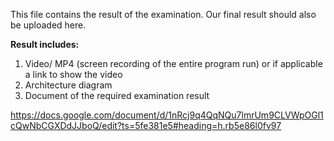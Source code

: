 This file contains the result of the examination.
Our final result should also be uploaded here.

**Result includes:**

1. Video/ MP4 (screen recording of the entire program run) or if applicable a link to show the video
2. Architecture diagram
3. Document of the required examination result


https://docs.google.com/document/d/1nRcj9q4QqNQu7lmrUm9CLVWpOGl1cQwNbCGXDdJJboQ/edit?ts=5fe381e5#heading=h.rb5e86l0fv97
